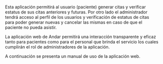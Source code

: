 Esta aplicación permitirá al usuario (paciente) generar citas y verificar estatus de sus citas anteriores y futuras. 
Por otro lado el administrador tendrá acceso al perfil de los usuarios y verificación de estatus de citas para poder generar nuevas y cancelar las mismas en caso de que el paciente no pueda asistir.

La aplicación web de Andar permitirá una interacción  transparente y eficaz tanto para pacientes como para el personal que brinda el servicio los cuales cumplirán el rol de administradores de la aplicación.

A continuación se presenta un manual de uso de la aplicación web. 